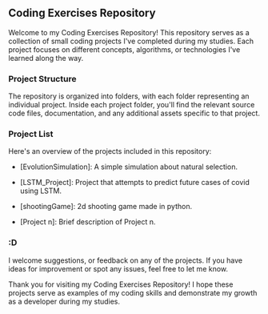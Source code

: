 ## Coding Exercises Repository

Welcome to my Coding Exercises Repository! This repository serves as a collection of small coding projects I've completed during my studies.
Each project focuses on different concepts, algorithms, or technologies I've learned along the way.

### Project Structure

The repository is organized into folders, with each folder representing an individual project.
Inside each project folder, you'll find the relevant source code files, documentation, and any additional assets specific to that project.

### Project List

Here's an overview of the projects included in this repository:

- [EvolutionSimulation]: A simple simulation about natural selection.
- [LSTM_Project]: Project that attempts to predict future cases of covid using LSTM.
- [shootingGame]: 2d shooting game made in python.

- [Project n]: Brief description of Project n.

### :D

I welcome suggestions, or feedback on any of the projects.
If you have ideas for improvement or spot any issues, feel free to let me know.

Thank you for visiting my Coding Exercises Repository!
I hope these projects serve as examples of my coding skills and demonstrate my growth as a developer during my studies.

